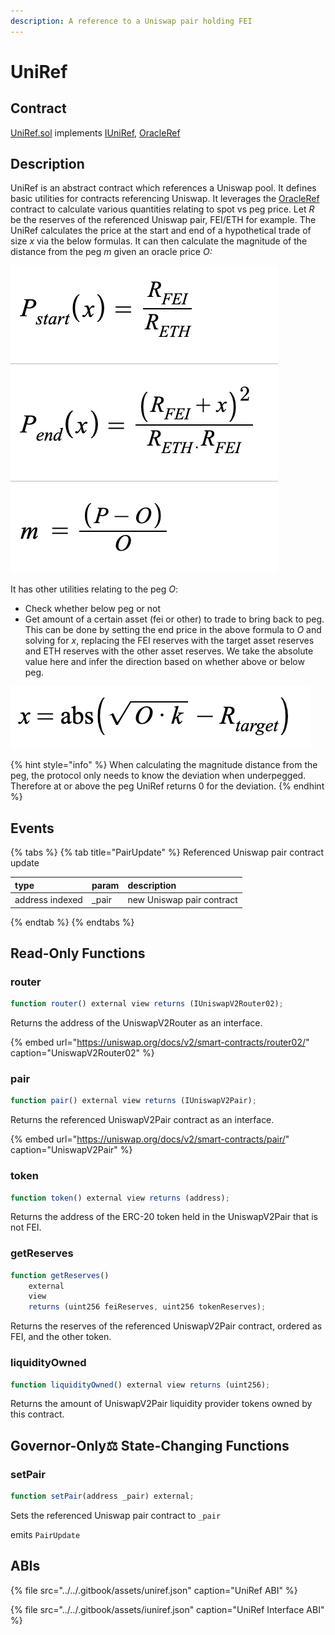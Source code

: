 ```yaml
---
description: A reference to a Uniswap pair holding FEI
---
```


# UniRef

## Contract

[UniRef.sol](https://github.com/fei-protocol/fei-protocol-core/blob/master/contracts/refs/UniRef.sol) implements [IUniRef](https://github.com/fei-protocol/fei-protocol-core/blob/master/contracts/refs/IUniRef.sol), [OracleRef](https://github.com/fei-protocol/fei-protocol-core/blob/master/contracts/refs/OracleRef.sol)

## Description

UniRef is an abstract contract which references a Uniswap pool. It defines basic utilities for contracts referencing Uniswap. It leverages the [OracleRef](oracleref.md) contract to calculate various quantities relating to spot vs peg price. Let _R_  be the reserves of the referenced Uniswap pair, FEI/ETH for example. The UniRef calculates the price at the start and end of a hypothetical trade of size _x_ via the below formulas. It can then calculate the magnitude of the distance from the peg _m_ given an oracle price _O:_ 

![Formula for start and end price of a trade of size x, and distance from peg m](../../.gitbook/assets/screen-shot-2021-02-14-at-12.40.56-pm%20%281%29%20%281%29.png)

It has other utilities relating to the peg _O_:

* Check whether below peg or not
* Get amount of a certain asset \(fei or other\) to trade to bring back to peg. This can be done by setting the end price in the above formula to _O_ and solving for _x_, replacing the FEI reserves with the target asset reserves and ETH reserves with the other asset reserves. We take the absolute value here and infer the direction based on whether above or below peg.

![Formula for amount of assets to trade to the peg on Uniswap](../../.gitbook/assets/screen-shot-2021-02-14-at-9.07.55-pm.png)

{% hint style="info" %}
When calculating the magnitude distance from the peg, the protocol only needs to know the deviation when underpegged. Therefore at or above the peg UniRef returns 0 for the deviation. 
{% endhint %}

## Events

{% tabs %}
{% tab title="PairUpdate" %}
Referenced Uniswap pair contract update

| type | param | description |
| :--- | :--- | :--- |
| address indexed | \_pair | new Uniswap pair contract |
{% endtab %}
{% endtabs %}

## Read-Only Functions

### router

```javascript
function router() external view returns (IUniswapV2Router02);
```

Returns the address of the UniswapV2Router as an interface.

{% embed url="https://uniswap.org/docs/v2/smart-contracts/router02/" caption="UniswapV2Router02" %}

### pair

```javascript
function pair() external view returns (IUniswapV2Pair);
```

Returns the referenced UniswapV2Pair contract as an interface.

{% embed url="https://uniswap.org/docs/v2/smart-contracts/pair/" caption="UniswapV2Pair" %}

### token

```javascript
function token() external view returns (address);
```

Returns the address of the ERC-20 token held in the UniswapV2Pair that is not FEI.

### getReserves

```javascript
function getReserves()
    external
    view
    returns (uint256 feiReserves, uint256 tokenReserves);
```

Returns the reserves of the referenced UniswapV2Pair contract, ordered as FEI, and the other token.

### liquidityOwned

```javascript
function liquidityOwned() external view returns (uint256);
```

Returns the amount of UniswapV2Pair liquidity provider tokens owned by this contract.

## Governor-Only⚖️ State-Changing Functions

### setPair

```javascript
function setPair(address _pair) external;
```

Sets the referenced Uniswap pair contract to `_pair`

emits `PairUpdate`

## ABIs

{% file src="../../.gitbook/assets/uniref.json" caption="UniRef ABI" %}

{% file src="../../.gitbook/assets/iuniref.json" caption="UniRef Interface ABI" %}

